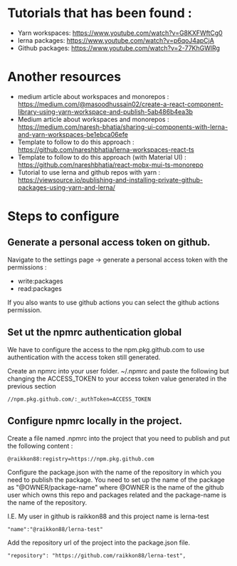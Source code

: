 # Tutorials that has been found :

- Yarn workspaces: https://www.youtube.com/watch?v=G8KXFWftCg0
- lerna packages: https://www.youtube.com/watch?v=p6qoJ4apCjA
- Github packages: https://www.youtube.com/watch?v=2-77KhGWlRg

# Another resources

- medium article about workspaces and monorepos : https://medium.com/@masoodhussain02/create-a-react-component-library-using-yarn-workspace-and-publish-5ab486b4ea3b
- Medium article about workspaces and monorepos : https://medium.com/naresh-bhatia/sharing-ui-components-with-lerna-and-yarn-workspaces-be1ebca06efe
- Template to follow to do this approach : https://github.com/nareshbhatia/lerna-workspaces-react-ts
- Template to follow to do this approach (with Material UI) : https://github.com/nareshbhatia/react-mobx-mui-ts-monorepo
- Tutorial to use lerna and github repos with yarn : https://viewsource.io/publishing-and-installing-private-github-packages-using-yarn-and-lerna/

# Steps to configure

## Generate a personal access token on github.

Navigate to the settings page -> generate a personal access token with the permissions :

- write:packages
- read:packages

If you also wants to use github actions you can select the github actions permission.

## Set ut the npmrc authentication global

We have to configure the access to the npm.pkg.github.com to use authentication with the access token still generated.

Create an npmrc into your user folder. ~/.npmrc and paste the following but changing the ACCESS_TOKEN to your access token value generated in the previous section

```
//npm.pkg.github.com/:_authToken=ACCESS_TOKEN
```

## Configure npmrc locally in the project.

Create a file named .npmrc into the project that you need to publish and put the following content :

```
@raikkon88:registry=https://npm.pkg.github.com
```

Configure the package.json with the name of the repository in which you need to publish the package. You need to set up the name of the package as "@OWNER/package-name" where @OWNER is the name of the github user which owns this repo and packages related and the package-name is the name of the repository.

I.E. My user in github is raikkon88 and this project name is lerna-test

```
"name":"@raikkon88/lerna-test"
```

Add the repository url of the project into the package.json file.

```
"repository": "https://github.com/raikkon88/lerna-test",
```
